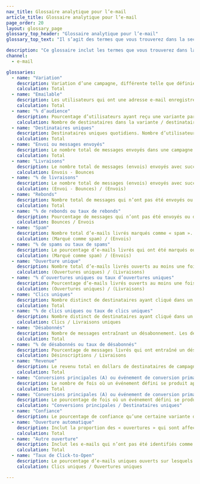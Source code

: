 ```yaml
---
nav_title: Glossaire analytique pour l’e-mail
article_title: Glossaire analytique pour l’e-mail 
page_order: 20
layout: glossary_page
glossary_top_header: "Glossaire analytique pour l’e-mail"
glossary_top_text: "Il s’agit des termes que vous trouverez dans la section d’analyse de votre campagne par e-mail ou de Canvas, après son lancement. Recherchez les indicateurs dont vous avez besoin dans ce glossaire. <br><br> Ce glossaire n’inclut pas nécessairement les indicateurs que vous pouvez voir dans Currents ou d’autres rapports téléchargés en dehors de votre compte Braze."

description: "Ce glossaire inclut les termes que vous trouverez dans la section d’analyse de votre campagne par e-mail ou de Canvas, après son lancement. Ce glossaire n’inclut pas les indicateurs Currents."
channel:
  - e-mail

glossaries:
  - name: "Variation"
    description: Variation d’une campagne, différente telle que définie par le créateur.
    calculation: Total
  - name: "Emailable"
    description: Les utilisateurs qui ont une adresse e-mail enregistrée et qui se sont explicitement abonnés ou ont souscrit.
    calculation: Total
  - name: "% d’audience"
    description: Pourcentage d’utilisateurs ayant reçu une variante particulière.
    calculation: Nombre de destinataires dans la variante / destinataires uniques
  - name: "Destinataires uniques"
    description: Destinataires uniques quotidiens. Nombre d’utilisateurs qui ont reçu un message spécifique dans une journée. Ce chiffre est envoyé par Braze.
    calculation: Total
  - name: "Envoi ou messages envoyés"
    description: Le nombre total de messages envoyés dans une campagne par e-mail. Ce chiffre est envoyé par Braze. Notez qu’au lancement d’une campagne planifiée, cet indicateur inclura tous les messages envoyés, qu’ils aient été envoyés ou non en raison d’une limitation du taux.
    calculation: Total
  - name: "Livraisons"
    description: Le nombre total de messages (envois) envoyés avec succès et reçus par des parties emailable.
    calculation: Envois - Bounces
  - name: "% de livraisons"
    description: Le nombre total de messages (envois) envoyés avec succès et reçus par des parties emailable.
    calculation: (Envoi - Bounces) / (Envois)
  - name: "Rebonds"
    description: Nombre total de messages qui n’ont pas été envoyés ou désignés comme « retournés » ou « non reçus » des services d’envoi utilisés ou non reçus par les utilisateurs emailable visés. Cela peut se produire parce qu’il n’y a pas de jeton de notification push valide, que les adresses e-mail étaient incorrectes ou désactivées, ou que l’utilisateur s’est désabonné une fois la campagne lancée. <br><br> <b>Hard Bounces</b>&#58; Un hard bounce est un e-mail renvoyé à l’expéditeur, car l’adresse du destinataire n’était pas valide. Un hard bounce peut se produire parce que le nom de domaine n’existe pas ou parce que le destinataire est inconnu. Si un e-mail reçoit un hard bounce, nous arrêterons toute demande future à cette adresse e-mail. <br><br><b>Soft Bounces</b>&#58; Un soft bounce est un e-mail qui atteint le serveur de messagerie du destinataire, mais est renvoyé non livré avant qu’il ne soit transmis au destinataire. Un soft bounce peut se produire parce que la boîte de réception du destinataire est pleine, que le serveur était en panne ou que le message était trop volumineux pour la boîte de réception du destinataire. Si un e-mail reçoit un soft bounce, nous réessaierons généralement après une période de 72 heures, mais le nombre de tentatives varie d’un destinataire à l’autre. <br><br> Vous pouvez également suivre les hard bounces et les soft bounces dans le <a href='/docs/user_guide/administrative/app_settings/developer_console/message_activity_log_tab/#message-activity-log-tab'>Journal d’activité de message</a>.  <br><br><i> Pour les clients utilisant SendGrid, les rebonds d’e-mail regroupent les hard bounces, les courriers indésirables et les e-mails envoyés à des adresses non valides. </i>
    calculation: Total
  - name: "% de rebonds ou taux de rebonds"
    description: Pourcentage de messages qui n’ont pas été envoyés ou désignés comme « retournés » ou « non reçus » des services d’envoi utilisés ou non reçus par les utilisateurs emailable visés. Cela peut se produire parce qu’il n’y a pas de jeton de notification push valide, que les adresses e-mail étaient incorrectes ou désactivées, ou que l’utilisateur s’est désabonné une fois la campagne lancée. <br> <i> Pour les clients utilisant SendGrid, les rebonds d’e-mail regroupent les hard bounces, les courriers indésirables (`spam_report_drops`) et les e-mails envoyés à des adresses non valides (`invalid_emails`). </i>
    calculation: Bounces / Envois
  - name: "Spam"
    description: Nombre total d’e-mails livrés marqués comme « spam ». Braze désinscrit automatiquement les utilisateurs qui ont marqué un e-mail comme spam, et ces utilisateurs ne seront pas ciblés par des e-mails futurs.
    calculation: (Marqué comme spam) / (Envois)
  - name: "% de spams ou taux de spams"
    description: Le pourcentage d’e-mails livrés qui ont été marqués ou désignés comme « spam ». Braze désinscrit automatiquement les utilisateurs qui ont marqué un e-mail comme spam, et ces utilisateurs ne seront pas ciblés par des e-mails futurs.
    calculation: (Marqué comme spam) / (Envois)
  - name: "Ouverture unique"
    description: Nombre total d’e-mails livrés ouverts au moins une fois par un utilisateur unique ou automatiquement. Pour l’e-mail, la période de suivi est de 7 jours.
    calculation: (Ouvertures uniques) / (Livraisons)
  - name: "% d’ouvertures uniques ou taux d’ouvertures uniques"
    description: Pourcentage d’e-mails livrés ouverts au moins une fois par un utilisateur unique. Pour l’e-mail, la période de suivi est de 7 jours.
    calculation: (Ouvertures uniques) / (Livraisons)
  - name: "Clics uniques"
    description: Nombre distinct de destinataires ayant cliqué dans un message au moins une fois. Pour l’e-mail, la période de suivi est de 7 jours.
    calculation: Total
  - name: "% de clics uniques ou taux de clics uniques"
    description: Nombre distinct de destinataires ayant cliqué dans un message au moins une fois. Pour l’e-mail, la période de suivi est de 7 jours.
    calculation: Clics / Livraisons uniques
  - name: "Désabonnés"
    description: Nombre de messages entraînant un désabonnement. Les désabonnements se produisent lorsqu’un utilisateur clique sur le lien de désinscription de Braze.
    calculation: Total
  - name: "% de désabonnés ou taux de désabonnés"
    description: Pourcentage de messages livrés qui ont entraîné un désabonnement. Les désabonnements se produisent lorsqu’un utilisateur clique sur le lien de désinscription de Braze.
    calculation: Désinscriptions / Livraisons
  - name: "Revenue"
    description: Le revenu total en dollars de destinataires de campagne dans la <a href='/docs/user_guide/engagement_tools/campaigns/testing_and_more/conversion_events/#primary-conversion-event'>fenêtre de conversion principale définie</a>.
    calculation: Total
  - name: "Conversions principales (A) ou événement de conversion primaire"
    description: Le nombre de fois où un événement défini se produit après l’interaction ou la consultation d’un message reçu d’une campagne Braze. Cet événement défini est déterminé par le marketeur lors de la création de la campagne.
    calculation: Total
  - name: "Conversions principales (A) ou événement de conversion primaire"
    description: Le pourcentage de fois où un événement défini se produit après l’interaction ou la consultation d’un message reçu d’une campagne Braze. Cet événement défini est déterminé par le marketeur lors de la création de la campagne.
    calculation: "Conversions principales / Destinataires uniques"
  - name: "Confiance"
    description: Le pourcentage de confiance qu’une certaine variante d’un message fasse mieux que le groupe de contrôle.
  - name: "Ouverture automatique"
    description: Inclut la proportion des « ouvertures » qui sont affectées par la Protection de la confidentialité dans Mail (MPP) d’Apple pour iOS 15. Par exemple, si un utilisateur ouvre un e-mail à l’aide de l’application Mail sur un appareil Apple, cette opération sera enregistrée comme « Ouverture automatique ». Cet indicateur est suivie à compter du 11 novembre 2021 pour SendGrid et du 2 décembre 2021 pour SparkPost.
    calculation: Total
  - name: "Autre ouverture"
    description: Inclut les e-mails qui n’ont pas été identifiés comme « Ouverture automatique ». Par exemple, lorsqu’un utilisateur ouvre un e-mail sur une autre plate-forme (par exemple une application Gmail sur un téléphone, Gmail sur le navigateur de bureau), l’opération sera enregistrée comme « Autre ouverture ». Notez qu’un utilisateur peut également ouvrir un e-mail (l’ouverture est alors comptabilisée comme « Autre ouverture ») avant qu’un comptage « Ouverture automatique » soit enregistré. Si un utilisateur ouvre un e-mail une fois (ou plus) après un événement d’ouverture automatique depuis une boîte de réception de courrier non-Apple, le nombre de fois que l’utilisateur ouvre l’e-mail est comptabilisé dans « Autre ouverture » et une seule fois vers « Ouverture unique ».
    calculation: Total
  - name: "Taux de Click-to-Open"
    description: Le pourcentage d’e-mails uniques ouverts sur lesquels on a cliqué au moins une fois.
    calculation: Clics uniques / Ouvertures uniques

---
```


